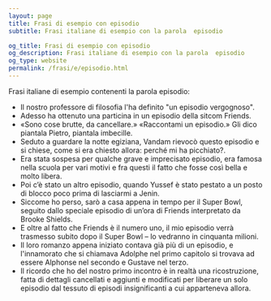 ```yaml
---
layout: page
title: Frasi di esempio con episodio 
subtitle: Frasi italiane di esempio con la parola  episodio

og_title: Frasi di esempio con episodio 
og_description: Frasi italiane di esempio con la parola  episodio
og_type: website
permalink: /frasi/e/episodio.html
---
```


Frasi italiane di esempio contenenti la parola episodio:


- Il nostro professore di filosofia l'ha definito "un episodio vergognoso".
- Adesso ha ottenuto una particina in un episodio della sitcom Friends.
- «Sono cose brutte, da cancellare.» «Raccontami un episodio.» Gli dico piantala Pietro, piantala imbecille.
- Seduto a guardare la notte egiziana, Vandam rievocò questo episodio e si chiese, come si era chiesto allora: perché mi ha picchiato?.
- Era stata sospesa per qualche grave e imprecisato episodio, era famosa nella scuola per vari motivi e fra questi il fatto che fosse così bella e molto libera.
- Poi c’è stato un altro episodio, quando Yussef è stato pestato a un posto di blocco poco prima di lasciarmi a Jenin.
- Siccome ho perso, sarò a casa appena in tempo per il Super Bowl, seguito dallo speciale episodio di un’ora di Friends interpretato da Brooke Shields.
- E oltre al fatto che Friends è il numero uno, il mio episodio verrà trasmesso subito dopo il Super Bowl – lo vedranno in cinquanta milioni.
- Il loro romanzo appena iniziato contava già più di un episodio, e l'innamorato che si chiamava Adolphe nel primo capitolo si trovava ad essere Alphonse nel secondo e Gustave nel terzo.
- Il ricordo che ho del nostro primo incontro è in realtà una ricostruzione, fatta di dettagli cancellati e aggiunti e modificati per liberare un solo episodio dal tessuto di episodi insignificanti a cui apparteneva allora.
